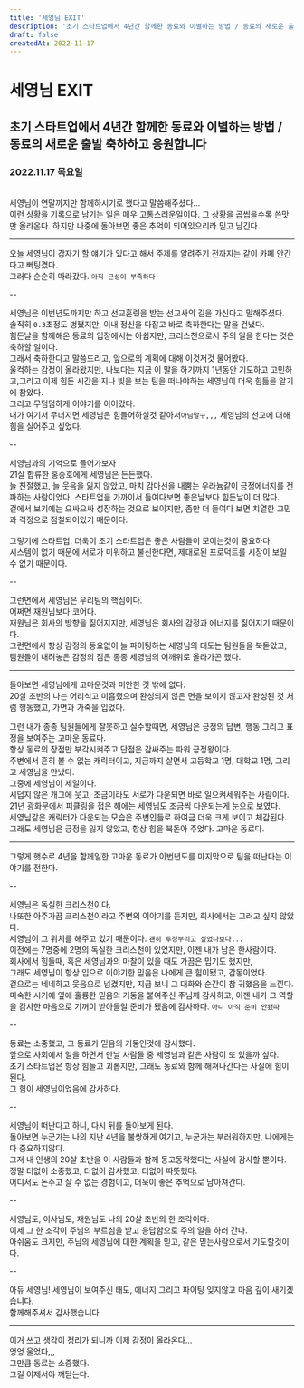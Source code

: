 ```yaml
---
title: '세영님 EXIT'
description: '초기 스타트업에서 4년간 함께한 동료와 이별하는 방법 / 동료의 새로운 출발 축하하고 응원합니다'
draft: false
createdAt: 2022-11-17
---
```



# 세영님 EXIT
## 초기 스타트업에서 4년간 함께한 동료와 이별하는 방법 / 동료의 새로운 출발 축하하고 응원합니다

### 2022.11.17 목요일 
<br/>
세영님이 연말까지만 함께하시기로 했다고 말씀해주셨다...  
<br/>
이런 상황을 기록으로 남기는 일은 매우 고통스러운일이다.  
그 상황을 곱씹을수록 쓴맛만 올라온다.  
하지만 나중에 돌아보면 좋은 추억이 되어있으리라 믿고 남긴다.

---

오늘 세영님이 갑자기 할 얘기가 있다고 해서 주제를 알려주기 전까지는 같이 카페 안간다고 뻐팅겼다.  
그러다 순순히 따라갔다. `아직 근성이 부족하다`

--

세영님은 이번년도까지만 하고 선교훈련을 받는 선교사의 길을 가신다고 말해주셨다.  
솔직히 `0.3`초정도 벙쪘지만, 이내 정신을 다잡고 바로 축하한다는 말을 건냈다.  
힘든날을 함께해온 동료의 입장에서는 아쉽지만, 크리스천으로서 주의 일을 한다는 것은 축하할 일이다.  
그래서 축하한다고 말씀드리고, 앞으로의 계획에 대해 이것저것 물어봤다.  
울컥하는 감정이 올라왔지만, 나보다는 지금 이 말을 하기까지 1년동안 기도하고 고민하고,그리고 이제 힘든 시간을 지나 빛을 보는 팀을 떠나야하는 세영님이 더욱 힘듦을 알기에 참았다.  
그리고 무덤덤하게 이야기를 이어갔다.  
내가 여기서 무너지면 세영님은 힘들어하실것 같아서`아님말구,,,` 세영님의 선교에 대해 힘을 실어주고 싶었다.  

  --
 
세영님과의 기억으로 들어가보자  
21살 합류한 홍승호에게 세영님은 든든했다.  
늘 친절했고, 늘 웃음을 잃지 않았고, 마치 감마선을 내뿜는 우라늄같이 긍정에너지를 전파하는 사람이었다. 
스타트업을 가까이서 들여다보면 좋은날보다 힘든날이 더 많다.  
겉에서 보기에는 으싸으싸 성장하는 것으로 보이지만, 좀만 더 들여다 보면 치열한 고민과 걱정으로 점철되어있기 때문이다.  
<br/>
그렇기에 스타트업, 더욱이 초기 스타트업은 좋은 사람들이 모이는것이 중요하다.  
시스템이 없기 때문에 서로가 미워하고 불신한다면, 제대로된 프로덕트를 시장이 보일 수 없기 때문이다.  
  
 --
 
그런면에서 세영님은 우리팀의 핵심이다.  
어쩌면 재원님보다 코어다.  
재원님은 회사의 방향을 짊어지지만, 세영님은 회사의 감정과 에너지를 짊어지기 때문이다.  
그런면에서 항상 감정의 동요없이 늘 파이팅하는 세영님의 태도는 팀원들을 북돋았고, 팀원들이 내려놓은 감정의 짐은 종종 세영님의 어깨위로 올라가곤 했다.  

---
  
돌아보면 세영님에게 고마운것과 미안한 것 밖에 없다.  
20살 초반의 나는 어리석고 미흡했으며 완성되지 않은 면을 보이지 않고자 완성된 것 처럼 행동했고, 가면과 가죽을 입었다.  

그런 내가 종종 팀원들에게 잘못하고 실수할때면, 세영님은 긍정의 답변, 행동 그리고 표정을 보여주는 고마운 동료다.  
항상 동료의 장점만 부각시켜주고 단점은 감싸주는 파워 긍정왕이다.  
주변에서 흔히 볼 수 없는 캐릭터이고, 지금까지 살면서 고등학교 1명, 대학교 1명, 그리고 세영님을 만났다.  
그중에 세영님이 제일이다.  
시덥지 않은 개그에 웃고, 조금이라도 서로가 다운되면 바로 일으켜세워주는 사람이다.  
21년 광화문에서 피클링을 접은 해에는 세영님도 조금씩 다운되는게 눈으로 보였다.  
세영님같은 캐릭터가 다운되는 모습은 주변인들로 하여금 더욱 크게 보이고 체감된다.  
그래도 세영님은 긍정을 잃지 않았고, 항상 힘을 북돋아 주었다. 고마운 동료다.  

  ---

그렇게 햇수로 4년을 함께일한 고마운 동료가 이번년도를 마지막으로 팀을 떠난다는 이야기를 전한다.  

  --
 
세영님은 독실한 크리스천이다.  
나또한 아주가끔 크리스천이라고 주변의 이야기를 듣지만, 회사에서는 그러고 싶지 않았다.  
세영님이 그 위치를 해주고 있기 때문이다. `괜히 투정부리고 싶었나보다...`  
이전에는 7명중에 2명의 독실한 크리스천이 있었지만, 이젠 내가 남은 한사람이다.  
회사에서 힘들때, 혹은 세영님과의 마찰이 있을 때도 가끔은 밉기도 했지만,  
그래도 세영님이 항상 입으로 이야기한 믿음은 나에게 큰 힘이됐고, 감동이었다.  
겉으로는 네네하고 웃음으로 넘겼지만, 지금 보니 그 대화와 순간이 참 귀했음을 느낀다.  
미숙한 시기에 옆에 훌륭한 믿음의 기둥을 붙여주신 주님께 감사하고, 이젠 내가 그 역할을 감사한 마음으로 기꺼이 받아들일 준비가 됐음에 감사하다. `아니 아직 준비 안됐따`  

  --

동료는 소중했고, 그 동료가 믿음의 기둥인것에 감사했다.  
앞으로 사회에서 일을 하면서 만날 사람들 중 세영님과 같은 사람이 또 있을까 싶다.  
초기 스타트업은 항상 힘들고 괴롭지만, 그래도 동료와 함께 해쳐나간다는 사실에 힘이 된다.  
그 힘이 세영님이었음에 감사하다.  

  --

세영님이 떠난다고 하니, 다시 뒤를 돌아보게 된다.  
돌아보면 누군가는 나의 지난 4년을 불쌍하게 여기고, 누군가는 부러워하지만, 나에게는 다 중요하지않다.  
그저 내 인생의 20살 초반을 이 사람들과 함께 동고동락했다는 사실에 감사할 뿐이다.  
정말 더없이 소중했고, 더없이 감사했고, 더없이 따뜻했다.  
어디서도 돈주고 살 수 없는 경험이고, 더욱이 좋은 추억으로 남아져간다.  

  --

세영님도, 이사님도, 재원님도 나의 20살 초반의 한 조각이다.  
이제 그 한 조각이 주님의 부르심을 받고 응답함으로 주의 일을 하러 간다.  
아쉬움도 크지만, 주님의 세영님에 대한 계획을 믿고, 같은 믿는사람으로서 기도할것이다.  

  --

아듀 세영님! 세영님이 보여주신 태도, 에너지 그리고 파이팅 잊지않고 마음 깊이 새기겠습니다.  
함께해주셔서 감사했습니다.  

  
  ---

이거 쓰고 생각이 정리가 되니까 이제 감정이 올라온다...  
엉엉 울었다,,,  
그만큼 동료는 소중했다.  
그걸 이제서야 깨닫는다.